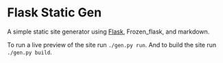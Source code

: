 # Flask Static Gen

A simple static site generator using [Flask](http://flask.pocoo.org), Frozen_flask, and markdown.

To run a live preview of the site run `./gen.py run`. And to build the site run `./gen.py build`.

